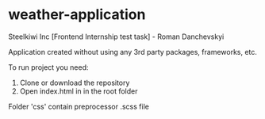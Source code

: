 # weather-application
Steelkiwi Inc [Frontend Internship test task] - Roman Danchevskyi

Application created without using any 3rd party packages, frameworks, etc.

To run project you need:
1) Clone or download the repository 
2) Open index.html in in the root folder

Folder 'css' contain preprocessor .scss file 
